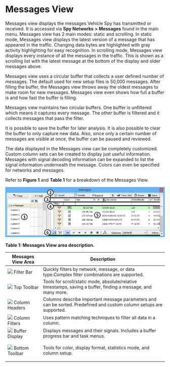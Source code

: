 # Messages View

Messages view displays the messages Vehicle Spy has transmitted or received. It is accessed via **Spy Networks** **> Messages** found in the main menu. Messages view has 2 main modes: static and scrolling. In static mode, Messages view displays the latest version of a message that has appeared in the traffic. Changing data bytes are highlighted with gray activity highlighting for easy recognition. In scrolling mode, Messages view displays every instance of all the messages in the traffic. This is shown as a scrolling list with the latest message at the bottom of the display and older messages above.

Messages view uses a circular buffer that collects a user defined number of messages. The default used for new setup files is 50,000 messages. After filling the buffer, the Messages view throws away the oldest messages to make room for new messages. Messages view even shows how full a buffer is and how fast the buffer is filling.

Messages view maintains two circular buffers. One buffer is unfiltered which means it captures every message. The other buffer is filtered and it collects messages that pass the filter.

It is possible to save the buffer for later analysis. It is also possible to clear the buffer to only capture new data. Also, since only a certain number of messages are visible at once, the buffer can be paused and reviewed.

The data displayed in the Messages view can be completely customized. Custom column sets can be created to display just useful information. Messages with signal decoding information can be expanded to list the signal information underneath the message. Colors can even be specified for networks and messages.

Refer to **Figure 1** and **Table 1** for a breakdown of the Messages View.

![Figure 1: The Messages view has many features to help display, filter, find, and save messages.](../../../.gitbook/assets/spytestmonitor.gif)

**Table 1: Messages View area description.**

| Messages View Area                                                                   | Description                                                                                                         |
| ------------------------------------------------------------------------------------ | ------------------------------------------------------------------------------------------------------------------- |
| ![](https://cdn.intrepidcs.net/support/VehicleSpy/assets/smOne.gif) Filter Bar       | Quickly filters by network, message, or data type.Complex filter combinations are supported.                        |
| ![](https://cdn.intrepidcs.net/support/VehicleSpy/assets/smTwo.gif) Top Toolbar      | Tools for scroll/static mode, absolute/relative timestamps, saving a buffer, finding a message, and many more.      |
| ![](https://cdn.intrepidcs.net/support/VehicleSpy/assets/smThree.gif) Column Headers | Columns describe important message parameters and can be sorted. Predefined and custom column setups are supported. |
| ![](https://cdn.intrepidcs.net/support/VehicleSpy/assets/smFour.gif) Column Filters  | Uses pattern matching techniques to filter all data in a column.                                                    |
| ![](https://cdn.intrepidcs.net/support/VehicleSpy/assets/smFive.gif) Buffer Display  | Displays messages and their signals. Includes a buffer progress bar and task menus.                                 |
| ![](https://cdn.intrepidcs.net/support/VehicleSpy/assets/smSix.gif) Bottom Toolbar   | <p>Tools for color, display format, statistics mode, and column setup.<br></p>                                      |
